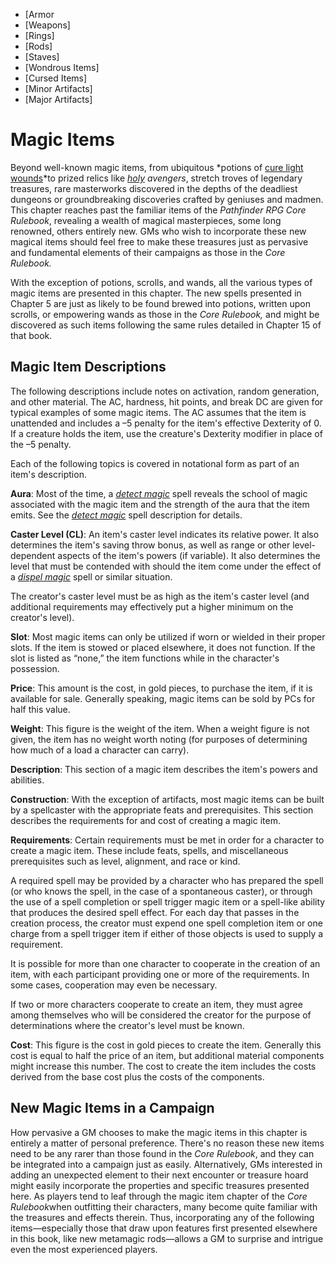 - [Armor
- [Weapons]
- [Rings]
- [Rods]
- [Staves]
- [Wondrous Items]
- [Cursed Items]
- [Minor Artifacts]
- [Major Artifacts]


# Magic Items

Beyond well-known magic items, from ubiquitous *potions of [cure light
wounds](../spells/cureLightWounds.html#_cure-light-wounds)*to prized
relics like *[holy](../magicItems/weapons.html#_weapons-holy) avengers*,
stretch troves of legendary treasures, rare masterworks discovered in
the depths of the deadliest dungeons or groundbreaking discoveries
crafted by geniuses and madmen. This chapter reaches past the familiar
items of the *Pathfinder RPG Core Rulebook*, revealing a wealth of
magical masterpieces, some long renowned, others entirely new. GMs who
wish to incorporate these new magical items should feel free to make
these treasures just as pervasive and fundamental elements of their
campaigns as those in the *Core Rulebook.*

With the exception of potions, scrolls, and wands, all the various types
of magic items are presented in this chapter. The new spells presented
in Chapter 5 are just as likely to be found brewed into potions, written
upon scrolls, or empowering wands as those in the *Core Rulebook,* and
might be discovered as such items following the same rules detailed in
Chapter 15 of that book.


## Magic Item Descriptions

The following descriptions include notes on activation, random
generation, and other material. The AC, hardness, hit points, and break
DC are given for typical examples of some magic items. The AC assumes
that the item is unattended and includes a –5 penalty for the item's
effective Dexterity of 0. If a creature holds the item, use the
creature's Dexterity modifier in place of the –5 penalty.

Each of the following topics is covered in notational form as part of an
item's description.

**Aura**: Most of the time, a *[detect
magic](../spells/detectMagic.html#_detect-magic)* spell reveals the
school of magic associated with the magic item and the strength of the
aura that the item emits. See the *[detect
magic](../spells/detectMagic.html#_detect-magic)* spell description for
details.

**Caster Level (CL)**: An item's caster level indicates its relative
power. It also determines the item's saving throw bonus, as well as
range or other level-dependent aspects of the item's powers (if
variable). It also determines the level that must be contended with
should the item come under the effect of a *[dispel
magic](../spells/dispelMagic.html#_dispel-magic)* spell or similar
situation.

The creator's caster level must be as high as the item's caster level
(and additional requirements may effectively put a higher minimum on the
creator's level).

**Slot**: Most magic items can only be utilized if worn or wielded in
their proper slots. If the item is stowed or placed elsewhere, it does
not function. If the slot is listed as “none,” the item functions while
in the character's possession.

**Price**: This amount is the cost, in gold pieces, to purchase the
item, if it is available for sale. Generally speaking, magic items can
be sold by PCs for half this value.

**Weight**: This figure is the weight of the item. When a weight figure
is not given, the item has no weight worth noting (for purposes of
determining how much of a load a character can carry).

**Description**: This section of a magic item describes the item's
powers and abilities.

**Construction**: With the exception of artifacts, most magic items can
be built by a spellcaster with the appropriate feats and prerequisites.
This section describes the requirements for and cost of creating a magic
item.

**Requirements**: Certain requirements must be met in order for a
character to create a magic item. These include feats, spells, and
miscellaneous prerequisites such as level, alignment, and race or kind.

A required spell may be provided by a character who has prepared the
spell (or who knows the spell, in the case of a spontaneous caster), or
through the use of a spell completion or spell trigger magic item or a
spell-like ability that produces the desired spell effect. For each day
that passes in the creation process, the creator must expend one spell
completion item or one charge from a spell trigger item if either of
those objects is used to supply a requirement.

It is possible for more than one character to cooperate in the creation
of an item, with each participant providing one or more of the
requirements. In some cases, cooperation may even be necessary.

If two or more characters cooperate to create an item, they must agree
among themselves who will be considered the creator for the purpose of
determinations where the creator's level must be known.

**Cost**: This figure is the cost in gold pieces to create the item.
Generally this cost is equal to half the price of an item, but
additional material components might increase this number. The cost to
create the item includes the costs derived from the base cost plus the
costs of the components.


## New Magic Items in a Campaign

How pervasive a GM chooses to make the magic items in this chapter is
entirely a matter of personal preference. There's no reason these new
items need to be any rarer than those found in the *Core Rulebook*, and
they can be integrated into a campaign just as easily. Alternatively,
GMs interested in adding an unexpected element to their next encounter
or treasure hoard might easily incorporate the properties and specific
treasures presented here. As players tend to leaf through the magic item
chapter of the *Core Rulebook*when outfitting their characters, many
become quite familiar with the treasures and effects therein. Thus,
incorporating any of the following items—especially those that draw upon
features first presented elsewhere in this book, like new metamagic
rods—allows a GM to surprise and intrigue even the most experienced
players.
